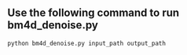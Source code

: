 ## Use the following command to run bm4d_denoise.py

```bash
python bm4d_denoise.py input_path output_path

